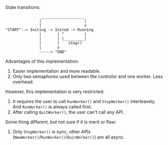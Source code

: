 State transitions:

                    ___________________
                   |                   |
                   |                   v
    "START"--> Initing -> Inited -> Running
                   |       | ^         |
                   |       | |_________|
                   |       |    stop()
                   |       v
                   -----> "END"


Advantages of this implementation:

1. Easier implementation and more readable.
2. Only two semaphores used between the controlor and one worker. Less overhead.

However, this implementation is very restricted:

1. It requires the user to call `RunWorker()` and `StopWorker()` interleavely. And `RunWorker()` is always called first.
2. After calling `QuitWorker()`, the user can't call any API.

Some thing different, but not sure if it is merit or flaw:

1. Only `StopWorker()` is sync, other APIs (`NewWorker()`/`RunWorker()`/`QuitWorker()`) are all async.
